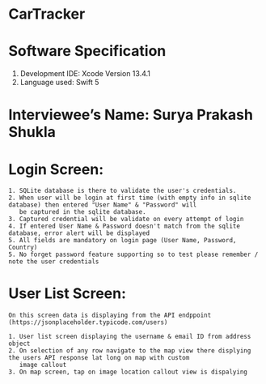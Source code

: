 # CarTracker

# Software Specification
1. Development IDE:  Xcode Version 13.4.1 
2. Language used: Swift 5


# Interviewee’s Name: Surya Prakash Shukla

# Login Screen:
    
    1. SQLite database is there to validate the user's credentials.
    2. When user will be login at first time (with empty info in sqlite database) then entered "User Name" & "Password" will
       be captured in the sqlite database.
    3. Captured credential will be validate on every attempt of login
    4. If entered User Name & Password doesn't match from the sqlite database, error alert will be displayed
    5. All fields are mandatory on login page (User Name, Password, Country)
    5. No forget password feature supporting so to test please remember / note the user credentials 
    
    
# User List Screen:
    
    On this screen data is displaying from the API endppoint (https://jsonplaceholder.typicode.com/users)
    
    1. User list screen displaying the username & email ID from address object 
    2. On selection of any row navigate to the map view there displying the users API response lat long on map with custom
       image callout
    3. On map screen, tap on image location callout view is dispalying 
    
    

    

            
